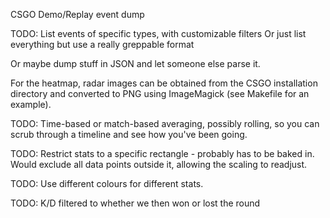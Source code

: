 CSGO Demo/Replay event dump

TODO: List events of specific types, with customizable filters
Or just list everything but use a really greppable format

Or maybe dump stuff in JSON and let someone else parse it.

For the heatmap, radar images can be obtained from the CSGO
installation directory and converted to PNG using ImageMagick
(see Makefile for an example).

TODO: Time-based or match-based averaging, possibly rolling, so
you can scrub through a timeline and see how you've been going.

TODO: Restrict stats to a specific rectangle - probably has to
be baked in. Would exclude all data points outside it, allowing
the scaling to readjust.

TODO: Use different colours for different stats.

TODO: K/D filtered to whether we then won or lost the round

